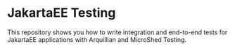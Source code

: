 # JakartaEE Testing

This repository shows you how to write integration and end-to-end tests for JakartaEE applications with Arquillian and MicroShed Testing.